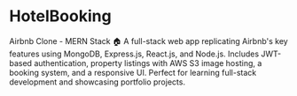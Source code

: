 # HotelBooking
Airbnb Clone - MERN Stack 🏠 A full-stack web app replicating Airbnb's key features using MongoDB, Express.js, React.js, and Node.js. Includes JWT-based authentication, property listings with AWS S3 image hosting, a booking system, and a responsive UI. Perfect for learning full-stack development and showcasing portfolio projects.
